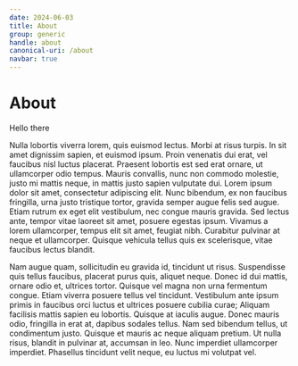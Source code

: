 ```yaml
---
date: 2024-06-03
title: About
group: generic
handle: about
canonical-uri: /about
navbar: true
---
```


# About

Hello there

Nulla lobortis viverra lorem, quis euismod lectus. Morbi at risus turpis. In sit amet dignissim sapien, et euismod ipsum. Proin venenatis dui erat, vel faucibus nisl luctus placerat. Praesent lobortis est sed erat ornare, ut ullamcorper odio tempus. Mauris convallis, nunc non commodo molestie, justo mi mattis neque, in mattis justo sapien vulputate dui. Lorem ipsum dolor sit amet, consectetur adipiscing elit. Nunc bibendum, ex non faucibus fringilla, urna justo tristique tortor, gravida semper augue felis sed augue. Etiam rutrum ex eget elit vestibulum, nec congue mauris gravida. Sed lectus ante, tempor vitae laoreet sit amet, posuere egestas ipsum. Vivamus a lorem ullamcorper, tempus elit sit amet, feugiat nibh. Curabitur pulvinar at neque et ullamcorper. Quisque vehicula tellus quis ex scelerisque, vitae faucibus lectus blandit.

Nam augue quam, sollicitudin eu gravida id, tincidunt ut risus. Suspendisse quis tellus faucibus, placerat purus quis, aliquet neque. Donec id dui mattis, ornare odio et, ultrices tortor. Quisque vel magna non urna fermentum congue. Etiam viverra posuere tellus vel tincidunt. Vestibulum ante ipsum primis in faucibus orci luctus et ultrices posuere cubilia curae; Aliquam facilisis mattis sapien eu lobortis. Quisque at iaculis augue. Donec mauris odio, fringilla in erat at, dapibus sodales tellus. Nam sed bibendum tellus, ut condimentum justo. Quisque et mauris ac neque aliquam pretium. Ut nulla risus, blandit in pulvinar at, accumsan in leo. Nunc imperdiet ullamcorper imperdiet. Phasellus tincidunt velit neque, eu luctus mi volutpat vel.